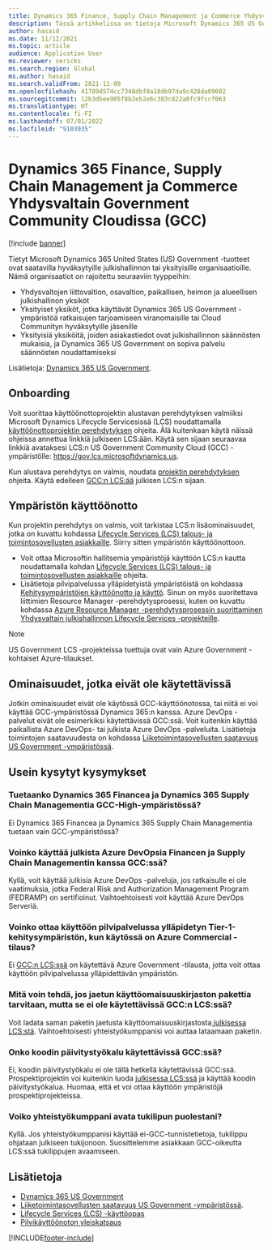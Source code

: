 ```yaml
---
title: Dynamics 365 Finance, Supply Chain Management ja Commerce Yhdysvaltain Government Community Cloudissa (GCC)
description: Tässä artikkelissa on tietoja Microsoft Dynamics 365 US Government -tuotteista, jotka ovat hyväksytyn julkishallinnon tai yksityisen organisaation käytettävissä.
author: hasaid
ms.date: 11/12/2021
ms.topic: article
audience: Application User
ms.reviewer: sericks
ms.search.region: Global
ms.author: hasaid
ms.search.validFrom: 2021-11-09
ms.openlocfilehash: 41789d574cc7348dbf8a18db97da9c428da09602
ms.sourcegitcommit: 12b3dbee905f8b2eb2e6c383c822a0fc9fccf063
ms.translationtype: HT
ms.contentlocale: fi-FI
ms.lasthandoff: 07/01/2022
ms.locfileid: "9103935"
---
```

# <a name="dynamics-365-finance-supply-chain-management-and-commerce-in-us-government-community-cloud-gcc"></a>Dynamics 365 Finance, Supply Chain Management ja Commerce Yhdysvaltain Government Community Cloudissa (GCC)

[!include [banner](../includes/banner.md)]



Tietyt Microsoft Dynamics 365 United States (US) Government -tuotteet ovat saatavilla hyväksytyille julkishallinnon tai yksityisille organisaatioille. Nämä organisaatiot on rajoitettu seuraaviin tyyppeihin:

- Yhdysvaltojen liittovaltion, osavaltion, paikallisen, heimon ja alueellisen julkishallinon yksiköt
- Yksityiset yksiköt, jotka käyttävät Dynamics 365 US Government -ympäristöä ratkaisujen tarjoamiseen viranomaisille tai Cloud Communityn hyväksytyille jäsenille
- Yksityisiä yksiköitä, joiden asiakastiedot ovat julkishallinnon säännösten mukaisia, ja Dynamics 365 US Government on sopiva palvelu säännösten noudattamiseksi

Lisätietoja: [Dynamics 365 US Government](/power-platform/admin/microsoft-dynamics-365-government).

## <a name="onboarding"></a>Onboarding

Voit suorittaa käyttöönottoprojektin alustavan perehdytyksen valmiiksi Microsoft Dynamics Lifecycle Servicesissä (LCS) noudattamalla [käyttöönottoprojektin perehdytyksen](../../../fin-ops-core/fin-ops/imp-lifecycle/onboard.md) ohjeita. Älä kuitenkaan käytä näissä ohjeissa annettua linkkiä julkiseen LCS:ään. Käytä sen sijaan seuraavaa linkkiä avataksesi LCS:n US Government Community Cloud (GCC) -ympäristölle: <https://gov.lcs.microsoftdynamics.us>.

Kun alustava perehdytys on valmis, noudata [projektin perehdytyksen](../lifecycle-services/project-onboarding.md) ohjeita. Käytä edelleen [GCC:n LCS:ää](https://gov.lcs.microsoftdynamics.us) julkisen LCS:n sijaan.

## <a name="environment-deployment"></a>Ympäristön käyttöönotto

Kun projektin perehdytys on valmis, voit tarkistaa LCS:n lisäominaisuudet, jotka on kuvattu kohdassa [Lifecycle Services (LCS) talous- ja toimintosovellusten asiakkaille](../../../fin-ops-core/dev-itpro/lifecycle-services/lcs-works-lcs.md). Siirry sitten ympäristön käyttöönottoon.

- Voit ottaa Microsoftin hallitsemia ympäristöjä käyttöön LCS:n kautta noudattamalla kohdan [Lifecycle Services (LCS) talous- ja toimintosovellusten asiakkaille](../../../fin-ops-core/dev-itpro/lifecycle-services/lcs-works-lcs.md#new-deployment-experience) ohjeita.
- Lisätietoja pilvipalvelussa ylläpidetyistä ympäristöistä on kohdassa [Kehitysympäristöjen käyttöönotto ja käyttö](../../../fin-ops-core/dev-itpro/dev-tools/access-instances.md). Sinun on myös suoritettava liittimien Resource Manager -perehdytysprosessi, kuten on kuvattu kohdassa [Azure Resource Manager -perehdytysprosessin suorittaminen Yhdysvaltain julkishallinnon Lifecycle Services -projekteille](arm-onbarding-us-goverment.md).

> [!NOTE]
> US Government LCS -projekteissa tuettuja ovat vain Azure Government -kohtaiset Azure-tilaukset.

## <a name="features-that-arent-available"></a>Ominaisuudet, jotka eivät ole käytettävissä

Jotkin ominaisuudet eivät ole käytössä GCC-käyttöönotossa, tai niitä ei voi käyttää GCC-ympäristössä Dynamics 365:n kanssa. Azure DevOps -palvelut eivät ole esimerkiksi käytettävissä GCC:ssä. Voit kuitenkin käyttää paikallista Azure DevOps- tai julkista Azure DevOps -palveluita. Lisätietoja toimintojen saatavuudesta on kohdassa [Liiketoimintasovellusten saatavuus US Government -ympäristössä](https://aka.ms/BAPFunctionalParity).

## <a name="frequently-asked-questions"></a>Usein kysytyt kysymykset

### <a name="are-dynamics-365-finance-and-dynamics-365-supply-chain-management-supported-in-gcc-high"></a>Tuetaanko Dynamics 365 Financea ja Dynamics 365 Supply Chain Managementia GCC-High-ympäristössä?

Ei Dynamics 365 Financea ja Dynamics 365 Supply Chain Managementia tuetaan vain GCC-ympäristössä?

### <a name="can-i-use-public-azure-devops-with-finance-and-supply-chain-management-in-gcc"></a>Voinko käyttää julkista Azure DevOpsia Financen ja Supply Chain Managementin kanssa GCC:ssä?

Kyllä, voit käyttää julkisia Azure DevOps -palveluja, jos ratkaisulle ei ole vaatimuksia, jotka Federal Risk and Authorization Management Program (FEDRAMP) on sertifioinut. Vaihtoehtoisesti voit käyttää Azure DevOps Serveriä.

### <a name="can-i-deploy-a-cloud-hosted-environment-tier-1-development-environment-on-an-azure-commercial-subscription"></a>Voinko ottaa käyttöön pilvipalvelussa ylläpidetyn Tier-1-kehitysympäristön, kun käytössä on Azure Commercial -tilaus?

Ei [GCC:n LCS:ssä](https://gov.lcs.microsoftdynamics.us) on käytettävä Azure Government -tilausta, jotta voit ottaa käyttöön pilvipalvelussa ylläpidettävän ympäristön.

### <a name="what-can-i-do-if-i-need-a-package-from-the-shared-asset-library-but-it-isnt-available-in-lcs-for-gcc"></a>Mitä voin tehdä, jos jaetun käyttöomaisuuskirjaston pakettia tarvitaan, mutta se ei ole käytettävissä GCC:n LCS:ssä?

Voit ladata saman paketin jaetusta käyttöomaisuuskirjastosta[ julkisessa LCS:stä](https://lcs.dynamics.com). Vaihtoehtoisesti yhteistyökumppanisi voi auttaa lataamaan paketin.

### <a name="is-the-code-upgrade-tool-available-in-gcc"></a>Onko koodin päivitystyökalu käytettävissä GCC:ssä?

Ei, koodin päivitystyökalu ei ole tällä hetkellä käytettävissä GCC:ssä. Prospektiprojektin voi kuitenkin luoda [julkisessa LCS:ssä](https://lcs.dynamics.com) ja käyttää koodin päivitystyökalua. Huomaa, että et voi ottaa käyttöön ympäristöjä prospektiprojekteissa.

### <a name="can-my-partner-open-a-support-ticket-on-my-behalf"></a>Voiko yhteistyökumppani avata tukilipun puolestani?

Kyllä. Jos yhteistyökumppanisi käyttää ei-GCC-tunnistetietoja, tukilippu ohjataan julkiseen tukijonoon. Suosittelemme asiakkaan GCC-oikeutta LCS:ssä tukilippujen avaamiseen.

## <a name="see-also"></a>Lisätietoja

- [Dynamics 365 US Government](/power-platform/admin/microsoft-dynamics-365-government)
- [Liiketoimintasovellusten saatavuus US Government -ympäristössä](https://aka.ms/BAPFunctionalParity).
- [Lifecycle Services (LCS) -käyttöopas](../../../fin-ops-core/dev-itpro/lifecycle-services/lcs-user-guide.md)
- [Pilvikäyttöönoton yleiskatsaus](../../../fin-ops-core/dev-itpro/deployment/cloud-deployment-overview.md)

[!INCLUDE[footer-include](../../../includes/footer-banner.md)]

